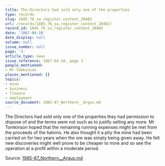```yaml
---
title: The Directors had sold only one of the properties
type: records
slug: 1845_76_sa_register_content_20402
url: /records/1845_76_sa_register_content_20402/
record_id: 1845_76_sa_register_content_20402
date: '1867-04-18'
date_display: null
volume: null
issue_number: null
page: '3'
article_type: news
issue_reference: 1867-04-18, page 3
people_mentioned:
- Mr Tomkinson
places_mentioned: []
topics:
- mine
- business
- finance
- employment
source_document: 1985-87_Northern__Argus.md
---
```


The Directors had sold only one of the properties they had permission to dispose of and the terms were not such as to justify selling any more.  Mr Tomkinson hoped that the remaining running expenses might be met from the proceeds of the halvins.  He also thought it a pity the mine had been carried on for two years when the ore was simply being given away.  He felt new discoveries might well prove to be cheaper to mine and so see the operation at a profit within a moderate period.

Source: [1985-87_Northern__Argus.md](/downloads/markdown/1985-87_Northern__Argus.md)
